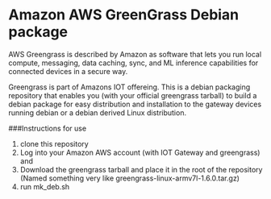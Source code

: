 # Amazon AWS GreenGrass Debian package

AWS Greengrass is described by Amazon as software that lets you run local compute,
messaging, data caching, sync, and ML inference capabilities for connected
devices in a secure way.

Greengrass is part of Amazons IOT offereing. This is a debian packaging repository
that enables you (with your official greengrass tarball) to build a debian package for
easy distribution and installation to the gateway devices running debian or a debian derived Linux distribution.

###Instructions for use

1. clone this repository
2. Log into your Amazon AWS account (with IOT Gateway and greengrass) and
3. Download the greengrass tarball and place it in the root of the repository
    (Named something very like greengrass-linux-armv7l-1.6.0.tar.gz)
4. run mk_deb.sh

